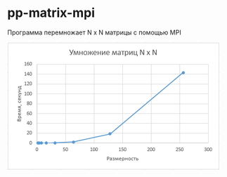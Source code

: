 # pp-matrix-mpi

Программа перемножает N x N матрицы с помощью MPI

![Сравнение времени работы программы с матрицами разной размерности](https://github.com/nunam-ru/pp-matrix-mpi/blob/master/results.png?raw=true)
